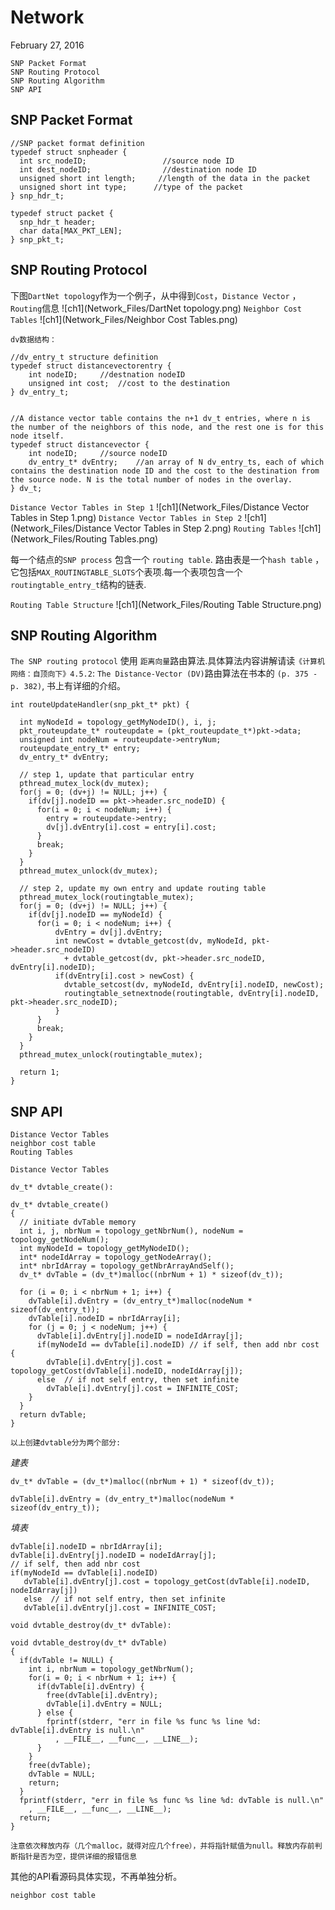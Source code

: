 Network
======
February 27, 2016

```
SNP Packet Format 
SNP Routing Protocol
SNP Routing Algorithm
SNP API
```

SNP Packet Format
---------
```
//SNP packet format definition
typedef struct snpheader {
  int src_nodeID;		          //source node ID
  int dest_nodeID;		          //destination node ID
  unsigned short int length;	 //length of the data in the packet
  unsigned short int type;	    //type of the packet 
} snp_hdr_t;

typedef struct packet {
  snp_hdr_t header;
  char data[MAX_PKT_LEN];
} snp_pkt_t;
```

SNP Routing Protocol
---------
下图`DartNet topology`作为一个例子，从中得到`Cost`，`Distance Vector` ，`Routing`信息
![ch1](Network_Files/DartNet topology.png)
`Neighbor Cost Tables`
![ch1](Network_Files/Neighbor Cost Tables.png)

`dv数据结构：`

```
//dv_entry_t structure definition
typedef struct distancevectorentry {
	int nodeID;		//destnation nodeID	
	unsigned int cost;	//cost to the destination
} dv_entry_t;


//A distance vector table contains the n+1 dv_t entries, where n is the number of the neighbors of this node, and the rest one is for this node itself. 
typedef struct distancevector {
	int nodeID;		//source nodeID
	dv_entry_t* dvEntry;	//an array of N dv_entry_ts, each of which contains the destination node ID and the cost to the destination from the source node. N is the total number of nodes in the overlay.
} dv_t;
```

`Distance Vector Tables in Step 1`
![ch1](Network_Files/Distance Vector Tables in Step 1.png)
`Distance Vector Tables in Step 2`
![ch1](Network_Files/Distance Vector Tables in Step 2.png)
`Routing Tables`
![ch1](Network_Files/Routing Tables.png)


每一个结点的`SNP process` 包含一个 `routing table`. 路由表是一个`hash table` ，它包括`MAX_ROUTINGTABLE_SLOTS`个表项.每一个表项包含一个`routingtable_entry_t`结构的链表.

`Routing Table Structure`
![ch1](Network_Files/Routing Table Structure.png)

SNP Routing Algorithm
----------
`The SNP routing protocol` 使用 `距离向量`路由算法.具体算法内容讲解请读`《计算机网络：自顶向下》4.5.2`: `The Distance-Vector (DV)`路由算法在书本的 `(p. 375 - p. 382)`, 书上有详细的介绍。

```
int routeUpdateHandler(snp_pkt_t* pkt) {
    
  int myNodeId = topology_getMyNodeID(), i, j;
  pkt_routeupdate_t* routeupdate = (pkt_routeupdate_t*)pkt->data;
  unsigned int nodeNum = routeupdate->entryNum;
  routeupdate_entry_t* entry;
  dv_entry_t* dvEntry;
  
  // step 1, update that particular entry
  pthread_mutex_lock(dv_mutex);
  for(j = 0; (dv+j) != NULL; j++) {
    if(dv[j].nodeID == pkt->header.src_nodeID) {
      for(i = 0; i < nodeNum; i++) {
        entry = routeupdate->entry;
        dv[j].dvEntry[i].cost = entry[i].cost;
      }
      break;
    }
  }
  pthread_mutex_unlock(dv_mutex);
  
  // step 2, update my own entry and update routing table
  pthread_mutex_lock(routingtable_mutex);
  for(j = 0; (dv+j) != NULL; j++) {
    if(dv[j].nodeID == myNodeId) {
      for(i = 0; i < nodeNum; i++) {
          dvEntry = dv[j].dvEntry;
          int newCost = dvtable_getcost(dv, myNodeId, pkt->header.src_nodeID) 
            + dvtable_getcost(dv, pkt->header.src_nodeID, dvEntry[i].nodeID);
          if(dvEntry[i].cost > newCost) {
            dvtable_setcost(dv, myNodeId, dvEntry[i].nodeID, newCost);
            routingtable_setnextnode(routingtable, dvEntry[i].nodeID, pkt->header.src_nodeID);
          }
      }
      break;
    }
  }
  pthread_mutex_unlock(routingtable_mutex);
  
  return 1;
}
```

SNP API
---------
```
Distance Vector Tables
neighbor cost table
Routing Tables 
```


`Distance Vector Tables`

`dv_t* dvtable_create():`

```
dv_t* dvtable_create()
{
  // initiate dvTable memory
  int i, j, nbrNum = topology_getNbrNum(), nodeNum = topology_getNodeNum();
  int myNodeId = topology_getMyNodeID();
  int* nodeIdArray = topology_getNodeArray();
  int* nbrIdArray = topology_getNbrArrayAndSelf();
  dv_t* dvTable = (dv_t*)malloc((nbrNum + 1) * sizeof(dv_t));
  
  for (i = 0; i < nbrNum + 1; i++) {
    dvTable[i].dvEntry = (dv_entry_t*)malloc(nodeNum * sizeof(dv_entry_t));
    dvTable[i].nodeID = nbrIdArray[i];
    for (j = 0; j < nodeNum; j++) {
      dvTable[i].dvEntry[j].nodeID = nodeIdArray[j];
      if(myNodeId == dvTable[i].nodeID) // if self, then add nbr cost {
        dvTable[i].dvEntry[j].cost = topology_getCost(dvTable[i].nodeID, nodeIdArray[j]);
      else  // if not self entry, then set infinite
        dvTable[i].dvEntry[j].cost = INFINITE_COST;
    }
  }
  return dvTable;
}
```

`以上创建dvtable分为两个部分:`

*建表*

```
dv_t* dvTable = (dv_t*)malloc((nbrNum + 1) * sizeof(dv_t));

dvTable[i].dvEntry = (dv_entry_t*)malloc(nodeNum * sizeof(dv_entry_t));
```

*填表*

```
dvTable[i].nodeID = nbrIdArray[i];
dvTable[i].dvEntry[j].nodeID = nodeIdArray[j];
// if self, then add nbr cost
if(myNodeId == dvTable[i].nodeID) 
   dvTable[i].dvEntry[j].cost = topology_getCost(dvTable[i].nodeID, nodeIdArray[j])     
   else  // if not self entry, then set infinite
   dvTable[i].dvEntry[j].cost = INFINITE_COST;
```

`void dvtable_destroy(dv_t* dvTable):`

```
void dvtable_destroy(dv_t* dvTable)
{
  if(dvTable != NULL) {
    int i, nbrNum = topology_getNbrNum();
    for(i = 0; i < nbrNum + 1; i++) {
      if(dvTable[i].dvEntry) {
        free(dvTable[i].dvEntry);
        dvTable[i].dvEntry = NULL;
      } else {
        fprintf(stderr, "err in file %s func %s line %d: dvTable[i].dvEntry is null.\n"
          , __FILE__, __func__, __LINE__); 
      }
    }
    free(dvTable);
    dvTable = NULL;
    return;
  }
  fprintf(stderr, "err in file %s func %s line %d: dvTable is null.\n"
    , __FILE__, __func__, __LINE__); 
  return;
}
```

`注意依次释放内存（几个malloc，就得对应几个free），并将指针赋值为null。释放内存前判断指针是否为空，提供详细的报错信息`

其他的API看源码具体实现，不再单独分析。

`neighbor cost table`

